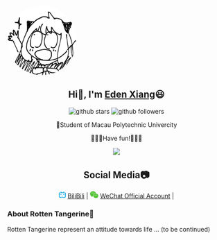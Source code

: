 <img width="160px" style="border-radius: 50%" bor src="img/profile_img.jpg">

<div align="center">
  <h2>Hi👋, I'm <a href="https://EdenXiang.link">Eden Xiang</a>😃 </h2>
  <p>
    <img src="https://img.shields.io/github/stars/RottenTangerine?style=social" alt="github stars">
    <img src="https://img.shields.io/github/followers/RottenTangerine?style=social" alt="github followers">
  </p>
  <p>🎒Student of Macau Polytechnic Univercity</p>
  <p>🎉🎉🎉Have fun!🎉🎉🎉</p>
  <p>
    <img src="https://github-readme-stats.vercel.app/api/top-langs/?username=RottenTangerine&theme=blue-green")
  </p>
</div>

<div align="center">
  <h2>Social Media📷</h2>
  <p>
	   <img height="16px" src="img/bilibili_ico.png"> <a href="https://space.bilibili.com/12191922">BiliBili</a> |
     <img height="16px" src="img/wechat_ico.png"> <a href="https://github.com/RottenTangerine/RottenTangerine/img/wechat_official_account.jpg">WeChat Official Account</a> |
  </p>
</div>

### About Rotten Tangerine🍊

Rotten Tangerine represent an attitude towards life ... (to be continued)




